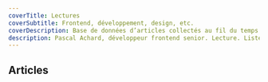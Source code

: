 ```yaml
---
coverTitle: Lectures
coverSubtitle: Frontend, développement, design, etc.
coverDescription: Base de données d’articles collectés au fil du temps.
description: Pascal Achard, développeur frontend senior. Lecture. Liste d'articles à lire.
---
```



## Articles
